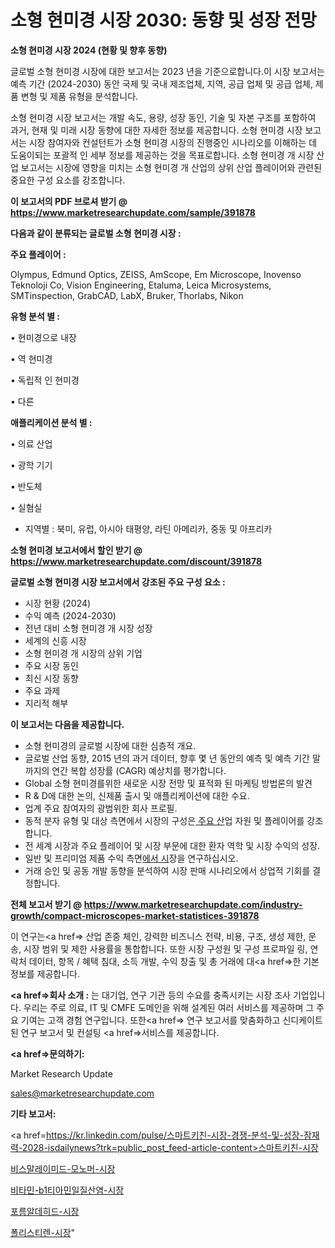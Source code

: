 # 소형 현미경 시장 2030: 동향 및 성장 전망

<strong>소형 현미경 시장 2024 (현황 및 향후 동향)</strong>

글로벌 소형 현미경 시장에 대한 보고서는 2023 년을 기준으로합니다.이 시장 보고서는 예측 기간 (2024-2030) 동안 국제 및 국내 제조업체, 지역, 공급 업체 및 공급 업체, 제품 변형 및 제품 유형을 분석합니다.

소형 현미경 시장 보고서는 개발 속도, 용량, 성장 동인, 기술 및 자본 구조를 포함하여 과거, 현재 및 미래 시장 동향에 대한 자세한 정보를 제공합니다. 소형 현미경 시장 보고서는 시장 참여자와 컨설턴트가 소형 현미경 시장의 진행중인 시나리오를 이해하는 데 도움이되는 포괄적 인 세부 정보를 제공하는 것을 목표로합니다. 소형 현미경 개 시장 산업 보고서는 시장에 영향을 미치는 소형 현미경 개 산업의 상위 산업 플레이어와 관련된 중요한 구성 요소를 강조합니다.



<strong>이 보고서의 PDF 브로셔 받기 @ <a href=https://www.marketresearchupdate.com/sample/391878>https://www.marketresearchupdate.com/sample/391878</a></strong>



<strong>다음과 같이 분류되는 글로벌 소형 현미경 시장 :</strong>



<strong>주요 플레이어 :</strong>

Olympus, Edmund Optics, ZEISS, AmScope, Em Microscope, Inovenso Teknoloji Co, Vision Engineering, Etaluma, Leica Microsystems, SMTinspection, GrabCAD, LabX, Bruker, Thorlabs, Nikon



<strong>유형 분석 별 :</strong>

• 현미경으로 내장

• 역 현미경

• 독립적 인 현미경

• 다른



<strong>애플리케이션 분석 별 :</strong>

• 의료 산업

• 광학 기기

• 반도체

• 실혐실

<ul>
  <li>지역별 : 북미, 유럽, 아시아 태평양, 라틴 아메리카, 중동 및 아프리카</li>
</ul>


<strong>소형 현미경 보고서에서 할인 받기 @ <a href=https://www.marketresearchupdate.com/discount/391878>https://www.marketresearchupdate.com/discount/391878</a></strong>



<strong>글로벌 소형 현미경 시장 보고서에서 강조된 주요 구성 요소 :</strong>
<ul>
  <li>시장 현황 (2024)</li>
  <li>수익 예측 (2024-2030)</li>
  <li>전년 대비 소형 현미경 개 시장 성장</li>
  <li>세계의 신흥 시장</li>
  <li>소형 현미경 개 시장의 상위 기업</li>
  <li>주요 시장 동인</li>
  <li>최신 시장 동향</li>
  <li>주요 과제</li>
  <li>지리적 해부</li>
</ul>


<strong>이 보고서는 다음을 제공합니다.</strong>
<ul>
  <li>소형 현미경의 글로벌 시장에 대한 심층적 개요.</li>
  <li>글로벌 산업 동향, 2015 년의 과거 데이터, 향후 몇 년 동안의 예측 및 예측 기간 말까지의 연간 복합 성장률 (CAGR) 예상치를 평가합니다.</li>
  <li>Global 소형 현미경를위한 새로운 시장 전망 및 표적화 된 마케팅 방법론의 발견</li>
  <li>R &amp; D에 대한 논의, 신제품 출시 및 애플리케이션에 대한 수요.</li>
  <li>업계 주요 참여자의 광범위한 회사 프로필.</li>
  <li>동적 분자 유형 및 대상 측면에서 시장의 구성은<a href=> 주요 산</a>업 자원 및 플레이어를 강조합니다.</li>
  <li>전 세계 시장과 주요 플레이어 및 시장 부문에 대한 환자 역학 및 시장 수익의 성장.</li>
  <li>일반 및 프리미엄 제품 수익 측면<a href=>에서 시</a>장을 연구하십시오.</li>
  <li>거래 승인 및 공동 개발 동향을 분석하여 시장 판매 시나리오에서 상업적 기회를 결정합니다.</li>
</ul>



<strong>전체 보고서 받기 @ <a href=https://www.marketresearchupdate.com/industry-growth/compact-microscopes-market-statistices-391878>https://www.marketresearchupdate.com/industry-growth/compact-microscopes-market-statistices-391878</a></strong>

이 연구는<a href=> 산업 존중</a> 체인, 강력한 비즈니스 전략, 비용, 구조, 생성 제한, 운송, 시장 범위 및 제한 사용률을 통합합니다. 또한 시장 구성원 및 구성 프로파일 링, 연락처 데이터, 항목 / 혜택 침대, 소득 개발, 수익 창출 및 총 거래에 대<a href=>한 기본 </a>정보를 제공합니다.



<strong><a href=>회사 소</a>개 :</strong>
는 대기업, 연구 기관 등의 수요를 충족시키는 시장 조사 기업입니다. 우리는 주로 의료, IT 및 CMFE 도메인을 위해 설계된 여러 서비스를 제공하며 그 주요 기여는 고객 경험 연구입니다. 또한<a href=> 연구 보</a>고서를 맞춤화하고 신디케이트 된 연구 보고서 및 컨설팅 <a href=>서비스</a>를 제공합니다.



<strong><a href=>문의하기:</a></strong>

Market Research Update

sales@marketresearchupdate.com



<strong>기타 보고서:</strong>

<a href=https://kr.linkedin.com/pulse/스마트키친-시장-경쟁-분석-및-성장-잠재력-2028-isdailynews?trk=public_post_feed-article-content>스마트키친-시장</a>

<a href=https://www.linkedin.com/pulse/비스말레이미드-모노머-시장-진입-전략-및-위험-평가2029년/>비스말레이미드-모노머-시장</a>

<a href=https://www.linkedin.com/pulse/비타민-b1티아민일질산염-시장-현재-및-미래-성장-2029-analytics-alchemy-360-analysis-qteof/>비타민-b1티아민일질산염-시장</a>

<a href=https://www.linkedin.com/pulse/포름알데히드-시장-경쟁-분석-및-성장-잠재력-2029-survey-savvy-insights-360-analysis-nfmtf/>포름알데히드-시장</a>

<a href=https://www.linkedin.com/pulse/폴리스티렌-시장-진입-전략-및-위험-평가2030년-survey-savvy-insights-360-analysis-spdaf/>폴리스티렌-시장</a>"
